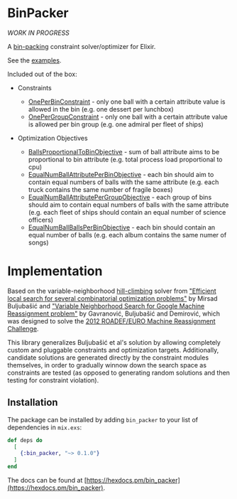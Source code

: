 # BinPacker

*WORK IN PROGRESS*

A [bin-packing](https://en.wikipedia.org/wiki/Bin_packing_problem) constraint solver/optimizer for Elixir.

See the [examples](examples).

Included out of the box:

- Constraints
  - [OnePerBinConstraint](lib/bin_packer/constraints/one_per_bin.ex) - only one ball with a certain attribute value is allowed in the bin (e.g. one dessert per lunchbox)
  - [OnePerGroupConstraint](lib/bin_packer/constraints/one_per_group.ex) - only one ball with a certain attribute value is allowed per bin group (e.g. one admiral per fleet of ships)

- Optimization Objectives
  - [BallsProportionalToBinObjective](lib/bin_packer/objectives/balls_proportional_to_bin.ex) - sum of ball attribute aims to be proportional to bin attribute (e.g. total process load proportional to cpu)
  - [EqualNumBallAttributePerBinObjective](lib/bin_packer/objectives/equal_num_ball_attribute_per_bin.ex) - each bin should aim to contain equal numbers of balls with the same attribute (e.g. each truck contains the same number of fragile boxes)
  - [EqualNumBallAttributePerGroupObjective](lib/bin_packer/objectives/equal_num_ball_attribute_per_group.ex) - each group of bins should aim to contain equal numbers of balls with the same attribute (e.g. each fleet of ships should contain an equal number of science officers)
  - [EqualNumBallBallsPerBinObjective](lib/bin_packer/objectives/equal_num_balls_per_bin.ex) - each bin should contain an equal number of balls (e.g. each album contains the same numer of songs)

# Implementation

Based on the variable-neighborhood [hill-climbing](https://en.wikipedia.org/wiki/Hill_climbing) solver from ["Efficient local search for several combinatorial optimization problems"](docs/53928_BULJUBASIC_2015_archivage_cor.pdf) by Mirsad Buljubašić and ["Variable Neighborhood Search for Google Machine Reassignment problem"](docs/Variable%20Neighborhood%20Search%20for%20Google%20Machine%20Reassignment%20Problem.pdf) by Gavranović, Buljubašić and Demirović, which was designed to solve the [2012 ROADEF/EURO Machine Reassignment Challenge](docs/problem_definition_v1.pdf).

This library generalizes Buljubašić et al's solution by allowing completely custom and pluggable constraints and optimization targets. Additionally, candidate solutions are generated directly by the constraint modules themselves, in order to gradually winnow down the search space as constraints are tested (as opposed to generating random solutions and then testing for constraint violation).

## Installation

The package can be installed by adding `bin_packer` to your list of dependencies in `mix.exs`:

```elixir
def deps do
  [
    {:bin_packer, "~> 0.1.0"}
  ]
end
```

The docs can be found at [https://hexdocs.pm/bin_packer](https://hexdocs.pm/bin_packer).

